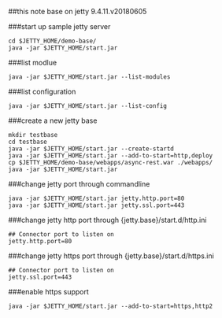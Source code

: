 ##this note base on jetty 9.4.11.v20180605

###start up sample jetty server
```
cd $JETTY_HOME/demo-base/
java -jar $JETTY_HOME/start.jar
```

###list modlue
``` 
java -jar $JETTY_HOME/start.jar --list-modules
```
###list configuration
```
java -jar $JETTY_HOME/start.jar --list-config
```

###create a new jetty base
```
mkdir testbase
cd testbase
java -jar $JETTY_HOME/start.jar --create-startd
java -jar $JETTY_HOME/start.jar --add-to-start=http,deploy
cp $JETTY_HOME/demo-base/webapps/async-rest.war ./webapps/
java -jar $JETTY_HOME/start.jar
```
###change jetty port through commandline
```
java -jar $JETTY_HOME/start.jar jetty.http.port=80
java -jar $JETTY_HOME/start.jar jetty.ssl.port=443
```
###change jetty http port through {jetty.base}/start.d/http.ini
```
## Connector port to listen on
jetty.http.port=80
```
###change jetty https port through {jetty.base}/start.d/https.ini
```
## Connector port to listen on
jetty.ssl.port=443
```
###enable https support
```
java -jar $JETTY_HOME/start.jar --add-to-start=https,http2
```
